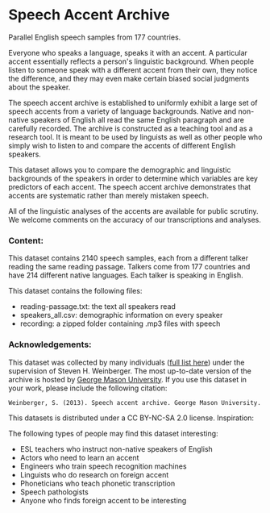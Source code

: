 # Speech Accent Archive
Parallel English speech samples from 177 countries.

Everyone who speaks a language, speaks it with an accent. A particular accent essentially reflects a person's linguistic background. When people listen to someone speak with a different accent from their own, they notice the difference, and they may even make certain biased social judgments about the speaker.

The speech accent archive is established to uniformly exhibit a large set of speech accents from a variety of language backgrounds. Native and non-native speakers of English all read the same English paragraph and are carefully recorded. The archive is constructed as a teaching tool and as a research tool. It is meant to be used by linguists as well as other people who simply wish to listen to and compare the accents of different English speakers.

This dataset allows you to compare the demographic and linguistic backgrounds of the speakers in order to determine which variables are key predictors of each accent. The speech accent archive demonstrates that accents are systematic rather than merely mistaken speech.

All of the linguistic analyses of the accents are available for public scrutiny. We welcome comments on the accuracy of our transcriptions and analyses.

### Content:

This dataset contains 2140 speech samples, each from a different talker reading the same reading passage. Talkers come from 177 countries and have 214 different native languages. Each talker is speaking in English.

This dataset contains the following files:

*    reading-passage.txt: the text all speakers read
*    speakers_all.csv: demographic information on every speaker
*    recording: a zipped folder containing .mp3 files with speech

### Acknowledgements:

This dataset was collected by many individuals ([full list here](http://accent.gmu.edu/about.php#credits)) under the supervision of Steven H. Weinberger. The most up-to-date version of the archive is hosted by [George Mason University](http://accent.gmu.edu/). If you use this dataset in your work, please include the following citation:

```plain
Weinberger, S. (2013). Speech accent archive. George Mason University.
```

This datasets is distributed under a CC BY-NC-SA 2.0 license.
Inspiration:

The following types of people may find this dataset interesting:

*    ESL teachers who instruct non-native speakers of English
*    Actors who need to learn an accent
*    Engineers who train speech recognition machines
*    Linguists who do research on foreign accent
*    Phoneticians who teach phonetic transcription
*    Speech pathologists
*    Anyone who finds foreign accent to be interesting
